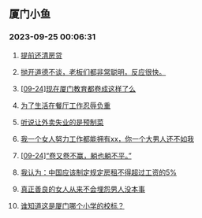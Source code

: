 ## 厦门小鱼 
### 2023-09-25 00:06:31

1. [提前还清房贷](http://bbs.xmfish.com/read-htm-tid-18078078.html)

2. [抛开道德不谈，老板们都非常聪明，反应很快。](http://bbs.xmfish.com/read-htm-tid-18078144.html)

3. [[09-24]现在厦门教育都卷成这样了么](http://bbs.xmfish.com/read-htm-tid-18078243.html)

4. [为了生活在餐厅工作忍辱负重](http://bbs.xmfish.com/read-htm-tid-18078030.html)

5. [听说让外卖失业的是预制菜](http://bbs.xmfish.com/read-htm-tid-18078049.html)

6. [我一个女人努力工作都能拥有xx，你一个大男人还不如我](http://bbs.xmfish.com/read-htm-tid-18078058.html)

7. [[09-24]“卷又卷不赢，躺也躺不平。”](http://bbs.xmfish.com/read-htm-tid-18078236.html)

8. [我认为：中国应该制定规定房租不得超过工资的5%](http://bbs.xmfish.com/read-htm-tid-18078082.html)

9. [真正善良的女人从来不会埋怨男人没本事](http://bbs.xmfish.com/read-htm-tid-18078064.html)

10. [谁知道这是厦门哪个小学的校标？](http://bbs.xmfish.com/read-htm-tid-18078044.html)

